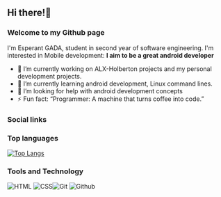 ## Hi there!👋

### Welcome to my Github page


I'm Esperant GADA, student in second year of software engineering. I'm interested in Mobile development: **I aim to be a great android developer**

- 🔭 I’m currently working on ALX-Holberton projects and my personal development projects.
- 🌱 I’m currently learning android development, Linux command lines.
- 🤔 I’m looking for help with android development concepts
- ⚡ Fun fact: “Programmer: A machine that turns coffee into code.”

### Social links

### Top languages
[![Top Langs](https://github-readme-stats.vercel.app/api/top-langs/?username=esperantgada&langs_count=3)](https://github.com/anuraghazra/github-readme-stats)


### Tools and Technology
![HTML](https://img.shields.io/badge/html5-%23E34F26.svg?style=for-the-badge&logo=html5&logoColor=white) ![CSS](https://img.shields.io/badge/css3-%231572B6.svg?style=for-the-badge&logo=css3&logoColor=white)![Git](https://img.shields.io/badge/git-%23F05033.svg?style=for-the-badge&logo=git&logoColor=white)  ![Github](https://img.shields.io/badge/github-%23121011.svg?style=for-the-badge&logo=github&logoColor=white)
